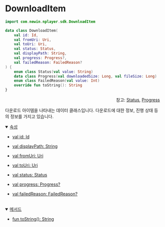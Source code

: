 # DownloadItem
```kotlin
import com.newin.nplayer.sdk.DownloadItem
```

```kotlin
data class DownloadItem(
    val id: Id,
    val fromUri: Uri,
    val toUri: Uri,
    val status: Status,
    val displayPath: String,
    val progress: Progress?,
    val failedReason: FailedReason?
) {
    enum class Status(val value: String)
    data class Progress(val downloadedSize: Long, val fileSize: Long)
    enum class FailedReason(val value: Int)
    override fun toString(): String
}
```
<div align="right">
참고: <a href="../../enum/download-item-status/home.md">Status</a>,
<a href="../../class/download-item-progress/home.md">Progress</a>
</div>

다운로드 아이템을 나타내는 데이터 클래스입니다. 다운로드에 대한 정보, 진행 상태 등의 정보를 가지고 있습니다.

<details open>
<summary>
    <a href="./details.md#속성">속성</a>
</summary>

* [val id: Id](./details.md#id)

* [val displayPath: String](./details.md#displaypath)

* [val fromUri: Uri](./details.md#fromuri)

* [val toUri: Uri](./details.md#touri)

* [val status: Status](./details.md#status)

* [val progress: Progress?](./details.md#progress)

* [val failedReason: FailedReason?](./details.md#failedreason)
    
</details>
<br>

<details open>
<summary>
    <a href="./details.md#메서드">메서드</a>
</summary>

* [fun toString(): String](./details.md#tostring)

</details>
<br>